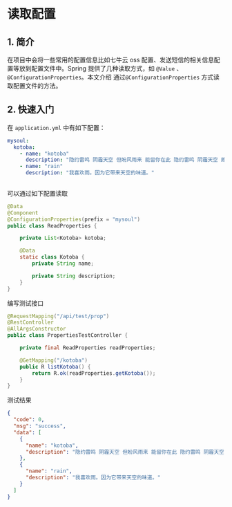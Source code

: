 # 读取配置

## 1. 简介

在项目中会将一些常用的配置信息比如七牛云 oss 配置、发送短信的相关信息配置等放到配置文件中。Spring 提供了几种读取方式，如 `@Value` 、`@ConfigurationProperties`。本文介绍 通过`@ConfigurationProperties` 方式读取配置文件的方法。

## 2. 快速入门

在 `application.yml` 中有如下配置：

```yml
mysoul:
  kotoba:
    - name: "kotoba"
      description: "隐约雷鸣 阴霾天空 但盼风雨来 能留你在此 隐约雷鸣 阴霾天空 即使天无雨 我亦留此地"
    - name: "rain"
      description: "我喜欢雨。因为它带来天空的味道。"
 
```



可以通过如下配置读取

```java
@Data
@Component
@ConfigurationProperties(prefix = "mysoul")
public class ReadProperties {

    private List<Kotoba> kotoba;

    @Data
    static class Kotoba {
        private String name;

        private String description;
    }
}
```



编写测试接口

```java
@RequestMapping("/api/test/prop")
@RestController
@AllArgsConstructor
public class PropertiesTestController {

    private final ReadProperties readProperties;

    @GetMapping("/kotoba")
    public R listKotoba() {
        return R.ok(readProperties.getKotoba());
    }
}

```



测试结果

```json
{
  "code": 0,
  "msg": "success",
  "data": [
    {
      "name": "kotoba",
      "description": "隐约雷鸣 阴霾天空 但盼风雨来 能留你在此 隐约雷鸣 阴霾天空 即使天无雨 我亦留此地"
    },
    {
      "name": "rain",
      "description": "我喜欢雨。因为它带来天空的味道。"
    }
  ]
}
```


